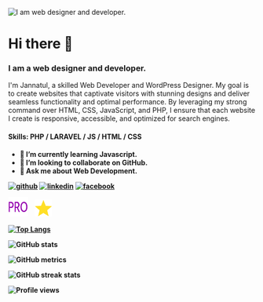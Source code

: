 ![I am web designer and developer.](https://media.licdn.com/dms/image/D5616AQH-7bllwmSGfQ/profile-displaybackgroundimage-shrink_350_1400/0/1688039719088?e=1703721600&v=beta&t=re0yOGpfY_fHf3VnhJ-j399U3D3tFX46cquG2fqF9Y8)
# Hi there 👋
### I am a web designer and developer.


I'm Jannatul, a skilled Web Developer and WordPress Designer. My goal is to create websites that captivate visitors with stunning designs and deliver seamless functionality and optimal performance. By leveraging my strong command over HTML, CSS, JavaScript, and PHP, I ensure that each website I create is responsive, accessible, and optimized for search engines.

 #### Skills:<b> PHP / LARAVEL / JS / HTML / CSS  <b/>

- 🌱 I’m currently learning Javascript. 
- 👯 I’m looking to collaborate on GitHub. 
- 💬 Ask me about Web Development. 


[<img src='https://cdn.jsdelivr.net/npm/simple-icons@3.0.1/icons/github.svg' alt='github' height='40'>](https://github.com/Jannatul-Faria)  [<img src='https://cdn.jsdelivr.net/npm/simple-icons@3.0.1/icons/linkedin.svg' alt='linkedin' height='40'>](https://www.linkedin.com/in/https://www.linkedin.com/in/jannatul-faria-843838277//)  [<img src='https://cdn.jsdelivr.net/npm/simple-icons@3.0.1/icons/facebook.svg' alt='facebook' height='40'>](https://www.facebook.com/https://www.facebook.com/jannatul.faria.102361/)  

<a href='https://github.com/pricing'><img src='https://raw.githubusercontent.com/acervenky/animated-github-badges/master/assets/pro.gif' width='40' height='40'></a> <a href='https://stars.github.com/'><img src='https://raw.githubusercontent.com/acervenky/animated-github-badges/master/assets/starbadge.gif' width='35' height='35'></a> 

[![Top Langs](https://github-readme-stats.vercel.app/api/top-langs/?username=Jannatul-Faria)](https://github.com/anuraghazra/github-readme-stats)

![GitHub stats](https://github-readme-stats.vercel.app/api?username=Jannatul-Faria&show_icons=true&count_private=true)  

![GitHub metrics](https://metrics.lecoq.io/Jannatul-Faria)  

![GitHub streak stats](https://streak-stats.demolab.com/?user=Jannatul-Faria)  

![Profile views](https://gpvc.arturio.dev/Jannatul-Faria)  

